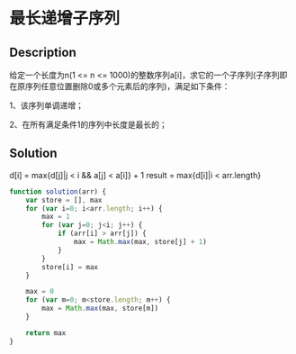# 最长递增子序列


## Description

给定一个长度为n(1 <= n <= 1000)的整数序列a[i]，求它的一个子序列(子序列即在原序列任意位置删除0或多个元素后的序列)，满足如下条件：

1、该序列单调递增；

2、在所有满足条件1的序列中长度是最长的；


## Solution

d[i] = max{d[j]|j < i && a[j] < a[i]} + 1
result = max{d[i]|i < arr.length}

```javascript
function solution(arr) {
    var store = [], max
    for (var i=0; i<arr.length; i++) {
        max = 1
        for (var j=0; j<i; j++) {
            if (arr[i] > arr[j]) {
                max = Math.max(max, store[j] + 1)
            }
        }
        store[i] = max
    }

    max = 0
    for (var m=0; m<store.length; m++) {
        max = Math.max(max, store[m])
    }

    return max
}
```